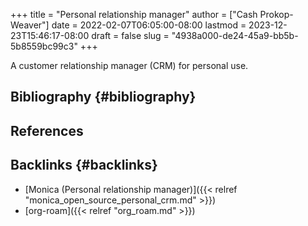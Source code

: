 +++
title = "Personal relationship manager"
author = ["Cash Prokop-Weaver"]
date = 2022-02-07T06:05:00-08:00
lastmod = 2023-12-23T15:46:17-08:00
draft = false
slug = "4938a000-de24-45a9-bb5b-5b8559bc99c3"
+++

A customer relationship manager (CRM) for personal use.


## Bibliography {#bibliography}

## References

<style>.csl-entry{text-indent: -1.5em; margin-left: 1.5em;}</style><div class="csl-bib-body">
</div>



## Backlinks {#backlinks}

-   [Monica (Personal relationship manager)]({{< relref "monica_open_source_personal_crm.md" >}})
-   [org-roam]({{< relref "org_roam.md" >}})

